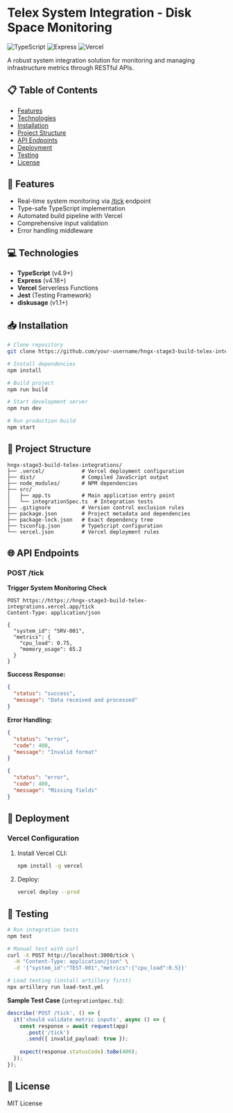 # Telex System Integration - Disk Space Monitoring

![TypeScript](https://img.shields.io/badge/TypeScript-3178C6?logo=typescript&logoColor=white)
![Express](https://img.shields.io/badge/Express-000000?logo=express&logoColor=white)
![Vercel](https://img.shields.io/badge/Vercel-000000?logo=vercel&logoColor=white)

A robust system integration solution for monitoring and managing infrastructure metrics through RESTful APIs.

## 📋 Table of Contents
- [Features](#-features)
- [Technologies](#-technologies)
- [Installation](#-installation)
- [Project Structure](#-project-structure)
- [API Endpoints](#-api-endpoints)
- [Deployment](#-deployment)
- [Testing](#-testing)
- [License](#-license)

## 🚀 Features
- Real-time system monitoring via [/tick](#tick-endpoint) endpoint
- Type-safe TypeScript implementation
- Automated build pipeline with Vercel
- Comprehensive input validation
- Error handling middleware

## 💻 Technologies
- **TypeScript** (v4.9+)
- **Express** (v4.18+)
- **Vercel** Serverless Functions
- **Jest** (Testing Framework)
- **diskusage** (v1.1+)

## 📥 Installation
```bash
# Clone repository
git clone https://github.com/your-username/hngx-stage3-build-telex-integrations.git

# Install dependencies
npm install

# Build project
npm run build

# Start development server
npm run dev

# Run production build
npm start
```

## 📁 Project Structure
```
hngx-stage3-build-telex-integrations/
├── .vercel/            # Vercel deployment configuration
├── dist/               # Compiled JavaScript output
├── node_modules/       # NPM dependencies
├── src/
│   ├── app.ts          # Main application entry point
│   └── integrationSpec.ts  # Integration tests
├── .gitignore          # Version control exclusion rules
├── package.json        # Project metadata and dependencies
├── package-lock.json   # Exact dependency tree
├── tsconfig.json       # TypeScript configuration
└── vercel.json         # Vercel deployment rules
```

## 🌐 API Endpoints

### POST /tick
**Trigger System Monitoring Check**
```http
POST https://https://hngx-stage3-build-telex-integrations.vercel.app/tick
Content-Type: application/json

{
  "system_id": "SRV-001",
  "metrics": {
    "cpu_load": 0.75,
    "memory_usage": 65.2
  }
}
```

**Success Response:**
```json
{
  "status": "success",
  "message": "Data received and processed"
}
```

**Error Handling:**
```json
{
  "status": "error",
  "code": 400,
  "message": "Invalid format"
}
```

```json
{
  "status": "error",
  "code": 400,
  "message": "Missing fields"
}
```

## 🚀 Deployment

### Vercel Configuration
1. Install Vercel CLI:
   ```bash
   npm install -g vercel
   ```
2. Deploy:
   ```bash
   vercel deploy --prod
   ```

## 🧪 Testing
```bash
# Run integration tests
npm test

# Manual test with curl
curl -X POST http://localhost:3000/tick \
  -H "Content-Type: application/json" \
  -d '{"system_id":"TEST-001","metrics":{"cpu_load":0.5}}'

# Load testing (install artillery first)
npx artillery run load-test.yml
```

**Sample Test Case** (`integrationSpec.ts`):
```typescript
describe('POST /tick', () => {
  it('should validate metric inputs', async () => {
    const response = await request(app)
      .post('/tick')
      .send({ invalid_payload: true });
    
    expect(response.statusCode).toBe(400);
  });
});
```

## 📜 License
MIT License 
